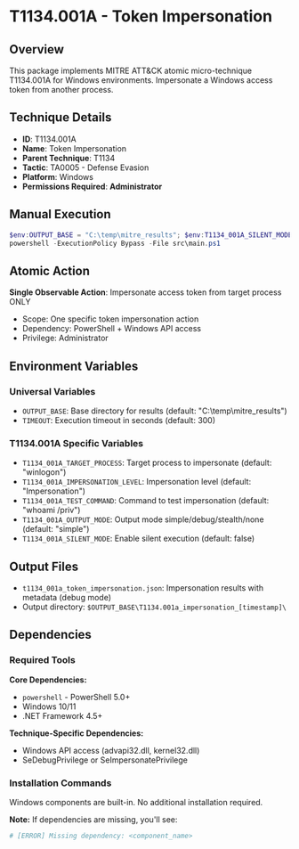 # T1134.001A - Token Impersonation

## Overview
This package implements MITRE ATT&CK atomic micro-technique T1134.001A for Windows environments. Impersonate a Windows access token from another process.

## Technique Details
- **ID**: T1134.001A
- **Name**: Token Impersonation
- **Parent Technique**: T1134
- **Tactic**: TA0005 - Defense Evasion
- **Platform**: Windows
- **Permissions Required**: **Administrator**

## Manual Execution
```powershell
$env:OUTPUT_BASE = "C:\temp\mitre_results"; $env:T1134_001A_SILENT_MODE = $false
powershell -ExecutionPolicy Bypass -File src\main.ps1
```

## Atomic Action
**Single Observable Action**: Impersonate access token from target process ONLY
- Scope: One specific token impersonation action
- Dependency: PowerShell + Windows API access
- Privilege: Administrator

## Environment Variables

### Universal Variables
- `OUTPUT_BASE`: Base directory for results (default: "C:\temp\mitre_results")
- `TIMEOUT`: Execution timeout in seconds (default: 300)

### T1134.001A Specific Variables
- `T1134_001A_TARGET_PROCESS`: Target process to impersonate (default: "winlogon")
- `T1134_001A_IMPERSONATION_LEVEL`: Impersonation level (default: "Impersonation")
- `T1134_001A_TEST_COMMAND`: Command to test impersonation (default: "whoami /priv")
- `T1134_001A_OUTPUT_MODE`: Output mode simple/debug/stealth/none (default: "simple")
- `T1134_001A_SILENT_MODE`: Enable silent execution (default: false)

## Output Files
- `t1134_001a_token_impersonation.json`: Impersonation results with metadata (debug mode)
- Output directory: `$OUTPUT_BASE\T1134.001a_impersonation_[timestamp]\`

## Dependencies

### Required Tools
**Core Dependencies:**
- `powershell` - PowerShell 5.0+
- Windows 10/11
- .NET Framework 4.5+

**Technique-Specific Dependencies:**
- Windows API access (advapi32.dll, kernel32.dll)
- SeDebugPrivilege or SeImpersonatePrivilege

### Installation Commands
Windows components are built-in. No additional installation required.

**Note:** If dependencies are missing, you'll see:
```powershell
# [ERROR] Missing dependency: <component_name>
```